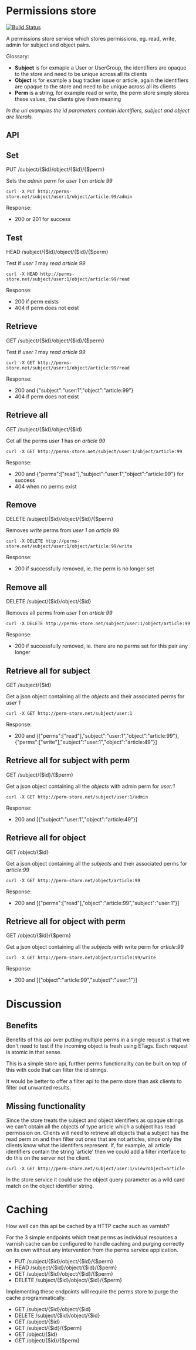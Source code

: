 Permissions store
=============================

[![Build Status](https://travis-ci.org/timothy-r/Perms.png?branch=master)](https://travis-ci.org/timothy-r/Perms)

A permissions store service which stores permissions, eg. read, write, admin for subject and object pairs. 

Glossary:
* **Subject** is for exmaple a User or UserGroup, the identifiers are opaque to the store and need to be unique across all its clients
* **Object** is for example a bug tracker issue or article, again the identifiers are opaque to the store and need to be unique across all its clients
* **Perm** is a string, for example read or write, the perm store simply stores these values, the clients give them meaning

*In the uri examples the id parameters contain identifiers, subject and object are literals.*

API
---

Set 
---
PUT /subject/{$id}/object/{$id}/{$perm} 

Sets the *admin* perm for *user 1* on *article 99*

`curl -X PUT http://perms-store.net/subject/user:1/object/article:99/admin`

Response:
* 200 or 201 for success

Test
----
HEAD /subject/{$id}/object/{$id}/{$perm} 

Test if *user 1* may *read* *article 99*

`curl -X HEAD http://perms-store.net/subject/user:1/object/article:99/read`

Response:
* 200 if perm exists
* 404 if perm does not exist

Retrieve
--------
GET /subject/{$id}/object/{$id}/{$perm} 

Test if *user 1* may *read* *article 99*

`curl -X GET http://perms-store.net/subject/user:1/object/article:99/read`

Response:
* 200 and {"subject":"user:1","object":"article:99"}
* 404 if perm does not exist

Retrieve all 
------------
GET /subject/{$id}/object/{$id} 

Get all the perms *user 1* has on *article 99*

`curl -X GET http://perms-store.net/subject/user:1/object/article:99`

Response:
* 200 and {"perms":["read"],"subject":"user:1","object":"article:99"} for success
* 404 when no perms exist

Remove 
------
DELETE /subject/{$id}/object/{$id}/{$perm} 

Removes *write* perms from *user 1* on *article 99*

`curl -X DELETE http://perms-store.net/subject/user:1/object/article:99/write`

Response:
* 200 if successfully removed, ie. the perm is no longer set

Remove all 
----------
DELETE /subject/{$id}/object/{$id} 

Removes all perms from *user 1* on *article 99*

`curl -X DELETE http://perms-store.net/subject/user:1/object/article:99`

Response:
* 200 if successfully removed, ie. there are no perms set for this pair any longer

Retrieve all for subject
------------------------
GET /subject/{$id} 

Get a json object containing all the *objects* and their associated perms for *user 1*

`curl -X GET http://perm-store.net/subject/user:1`

Response:
* 200 and [{"perms":["read"],"subject":"user:1","object":"article:99"},{"perms":["write"],"subject":"user:1","object":"article:49"}]

Retrieve all for subject with perm
---------------------------------
GET /subject/($id}/{$perm} 

Get a json object containing all the *objects* with admin perm for *user:1*

`curl -X GET http://perm-store.net/subject/user:1/admin`

Response:
* 200 and [{"subject":"user:1","object":"article:49"}]

Retrieve all for object
-----------------------
GET /object/{$id} 

Get a json object containing all the *subjects* and their associated perms for *article:99*

`curl -X GET http://perm-store.net/object/article:99`

Response:
* 200 and [{"perms":["read"],"object":"article:99","subject":"user:1"}]

Retrieve all for object with perm
---------------------------------
GET /object/{$id}/{$perm} 

Get a json object containing all the *subjects* with write perm for *article:99*

`curl -X GET http://perm-store.net/object/article:99/write`

Response:
* 200 and [{"object":"article:99","subject":"user:1"}]

Discussion
==========

Benefits
--------

Benefits of this api over putting multiple perms in a single request is that we don't need to test if the incoming object is fresh using ETags. Each request is atomic in that sense.

This is a simple store api, further perms functionality can be built on top of this with code that can filter the id strings.

It would be better to offer a filter api to the perm store than ask clients to filter out unwanted results.

Missing functionality
---------------------

Since the store treats the subject and object identifiers as opaque strings we can't obtain all the objects of type article which a subject has read permission on. Clients will need to retrieve all objects that a subject has the read perm on and then filter out ones that are not articles, since only the clients know what the identifers represent. If, for example, all article identifiers contain the string 'article' then we could add a filter interface to do this on the server not the client.

`curl -X GET http://perm-store.net/subject/user:1/view?object=article`

In the store service it could use the object query parameter as a wild card match on the object identifier string.

Caching
=======

How well can this api be cached by a HTTP cache such as varnish?

For the 3 simple endpoints which treat perms as individual resources a varnish cache can be configured to handle caching and purging correctly on its own without any intervention from the perms service application.

* PUT /subject/{$id}/object/{$id}/{$perm} 
* HEAD /subject/{$id}/object/{$id}/{$perm}
* GET /subject/{$id}/object/{$id}/{$perm}
* DELETE /subject/{$id}/object/{$id}/{$perm}

Implementing these endpoints will require the perms store to purge the cache programmatically.

* GET /subject/{$id}/object/{$id}
* DELETE /subject/{$id}/object/{$id} 
* GET /subject/{$id} 
* GET /subject/($id}/{$perm} 
* GET /object/{$id} 
* GET /object/{$id}/{$perm} 
